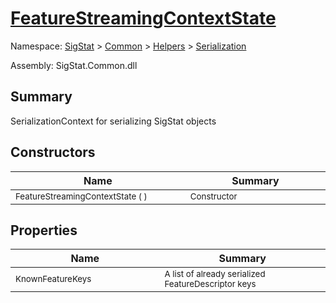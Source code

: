 # [FeatureStreamingContextState](./FeatureStreamingContextState.md)

Namespace: [SigStat]() > [Common](./../../README.md) > [Helpers](./../README.md) > [Serialization](./README.md)

Assembly: SigStat.Common.dll

## Summary
SerializationContext for serializing SigStat objects

## Constructors

| Name<a href="#"><img width=400></a> | Summary<a href="#"><img width=475></a> | 
| --- | --- | 
| <sub>FeatureStreamingContextState (  )</sub>| <sub>Constructor</sub>| <br>


## Properties

| Name<a href="#"><img width=400></a> | Summary<a href="#"><img width=475></a> | 
| --- | --- | 
| <sub>KnownFeatureKeys</sub>| <sub>A list of already serialized FeatureDescriptor keys</sub>| <br>


